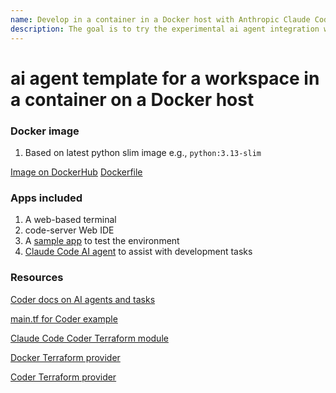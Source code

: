 ```yaml
---
name: Develop in a container in a Docker host with Anthropic Claude Code AI agent
description: The goal is to try the experimental ai agent integration with Claude CodeAI agent
---
```


# ai agent template for a workspace in a container on a Docker host

### Docker image

1. Based on latest python slim image e.g., `python:3.13-slim`

[Image on DockerHub](https://hub.docker.com/repository/docker/marktmilligan/python/general)
[Dockerfile](https://github.com/sharkymark/dockerfiles/blob/main/python/Dockerfile)

### Apps included

1. A web-based terminal
1. code-server Web IDE
1. A [sample app](https://github.com/gothinkster/realworld) to test the environment
1. [Claude Code AI agent](https://www.anthropic.com/claude-code) to assist with development tasks

### Resources

[Coder docs on AI agents and tasks](https://coder.com/docs/ai-coder/tasks)

[main.tf for Coder example](https://github.com/coder/registry/blob/main/registry/coder-labs/templates/tasks-docker/main.tf)

[Claude Code Coder Terraform module](https://registry.coder.com/modules/coder/claude-code)

[Docker Terraform provider](https://registry.terraform.io/providers/kreuzwerker/docker/latest/docs)

[Coder Terraform provider](https://registry.terraform.io/providers/coder/coder/latest/docs)
